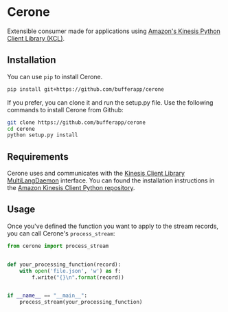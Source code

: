 # Cerone

Extensible consumer made for applications using [Amazon's Kinesis Python Client Library (KCL)](https://github.com/awslabs/amazon-kinesis-client-python).

## Installation

You can use `pip` to install Cerone.

```bash
pip install git+https://github.com/bufferapp/cerone
```

If you prefer, you can clone it and run the setup.py file. Use the following
commands to install Cerone from Github:

```bash
git clone https://github.com/bufferapp/cerone
cd cerone
python setup.py install
```

## Requirements

Cerone uses and communicates with the [Kinesis Client Library MultiLangDaemon](https://docs.aws.amazon.com/streams/latest/dev/developing-consumers-with-kcl.html#kinesis-record-processor-overview-kcl) interface. You can found the installation instructions in the [Amazon Kinesis Client Python repository](https://github.com/awslabs/amazon-kinesis-client-python#running-the-sample).

## Usage

Once you've defined the function you want to apply to the stream records, you can call Cerone's `process_stream`:

```python
from cerone import process_stream


def your_processing_function(record):
    with open('file.json', 'w') as f:
        f.write("{}\n".format(record))


if __name__ == "__main__":
    process_stream(your_processing_function)

```
